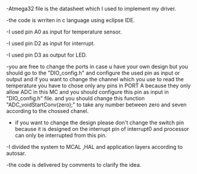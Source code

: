 -Atmega32 file is the datasheet which I used to implement my driver.

-the code is wrriten in c language using eclipse IDE.
 
-I used pin A0 as input for temperature sensor.

-I used pin D2 as input for interrupt.

-I used pin D3 as output for LED.

-you are free to change the ports in case u have your own design but you should go to the "DIO_config.h" and configure the used pin as input or output and if you want to change the channel which you use to read the temperature
you have to chose only any pins in PORT A because they only allow ADC in this MC and you should configure this pin as input in "DIO_config.h" file.
and you should change this function "ADC_voidStartConv(zero);" to take any number between zero and seven according to 
the chossed chanel. 

- if you want to change the design please don't change the switch pin because it is designed on the interrupt pin of interrupt0 and processor can only be interrupted from this pin.

-I  divided the system to MCAL ,HAL and application layers according to autosar.

-the code is delivered by comments to clarify the idea.
